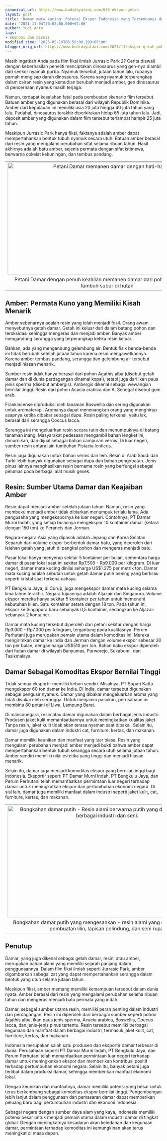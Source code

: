 ```yaml
---
canonical_url: https://www.budidayatani.com/639-ekspor-getah
layout: post
title: 'Damar mata kucing: Potensi Ekspor Indonesia yang Tersembunyi dan Menjanjikan'
date: '2021-11-04T20:03:00.000+07:00'
author: Yudi Anto
tags:
- ekonomi dan bisnis
modified_time: '2023-05-19T06:50:08.299+07:00'
blogger_orig_url: https://www.budidayatani.com/2021/11/ekspor-getah-pohon-ke-4-negara.html
---
```


<p>Masih ingatkah Anda pada film fiksi ilmiah Jurrasic Park 2? Cerita diawali dengan keberhasilan peneliti menciptakan dinosaurus yang gen-nya diambil dari seekor nyamuk purba. Nyamuk tersebut, jutaan tahun lalu, rupanya pernah mengisap darah dinosaurus. Karena sang nyamuk terperangkap dalam cairan resin yang kemudian berubah menjadi amber, gen dinosaurus di pencernaan nyamuk masih terjaga.</p><p>Namun, terdapat kesalahan fatal pada pembuatan skenario film tersebut. Batuan amber yang digunakan berasal dari wilayah Republik Dominika. Amber dari kepulauan ini memiliki usia 20 juta hingga 40 juta tahun yang lalu. Padahal, dinosaurus terakhir diperkirakan hidup 65 juta tahun lalu. Jadi, deposit amber yang digunakan dalam film tersebut terlambat hampir 25 juta tahun.</p><p>Meskipun Jurrasic Park hanya fiksi, faktanya adalah amber dapat mempertahankan bentuk tubuh nyamuk secara utuh. Batuan amber berasal dari resin yang mengalami perubahan sifat selama ribuan tahun. Hasil akhirnya adalah batu amber, sejenis permata dengan sifat istimewa, berwarna cokelat kekuningan, dan tembus pandang.</p><table align="center" cellpadding="0" cellspacing="0" class="tr-caption-container" style="margin-left: auto; margin-right: auto;"><tbody><tr><td style="text-align: center;"><a href="https://blogger.googleusercontent.com/img/b/R29vZ2xl/AVvXsEi5iVQNjeGj9D-i04Um4b40JRw6PQUyz99Iodxjk6KrnFRE7q1QoRxMxNDE_YZ14TMnz7BV5d7atuMQCtsVtGQuQBqak7V3xTAvuvVMbrACHAFhrlJXSkNHWt1UN6C2GRSm6kzgkFlfGBPXwOP_eeVaOaBYJDpwjVfkr3MAZzpPvVEcBSDFtWf4X-bf-g/s2133/damar.jpg" imageanchor="1" style="margin-left: auto; margin-right: auto;"><img alt="Petani Damar memanen damar dengan hati-hati" border="0" data-original-height="1200" data-original-width="2133" height="360" src="https://blogger.googleusercontent.com/img/b/R29vZ2xl/AVvXsEi5iVQNjeGj9D-i04Um4b40JRw6PQUyz99Iodxjk6KrnFRE7q1QoRxMxNDE_YZ14TMnz7BV5d7atuMQCtsVtGQuQBqak7V3xTAvuvVMbrACHAFhrlJXSkNHWt1UN6C2GRSm6kzgkFlfGBPXwOP_eeVaOaBYJDpwjVfkr3MAZzpPvVEcBSDFtWf4X-bf-g/w640-h360/damar.jpg" title="Proses Panen Damar oleh Petani: Mengumpulkan Hasil dengan Teliti" width="640" /></a></td></tr><tr><td class="tr-caption" style="text-align: center;">Petani Damar dengan penuh keahlian memanen damar dari pohon-pohon yang tumbuh subur di hutan</td></tr></tbody></table><h2>Amber: Permata Kuno yang Memiliki Kisah Menarik</h2><p>Amber sebenarnya adalah resin yang telah menjadi fosil. Orang awam menyebutnya getah damar. Getah ini keluar dari dalam batang pohon dan teroksidasi sehingga mengeras dan menjadi amber. Banyak amber mengandung serangga yang terperangkap ketika resin keluar.</p><p>Bahkan, ada yang mengandung gelembung air. Bentuk fisik benda-benda ini tidak berubah setelah jutaan tahun karena resin mengawetkannya. Karena amber tembus pandang, serangga dan gelembung air tersebut menjadi hiasan menarik.</p><p>Sumber resin tidak hanya berasal dari pohon Agathis alba (disebut getah damar dan di dunia perdagangan dinamai kopal), tetapi juga dari ikan paus jenis sperma (disebut ambergis). Ambergis dikenal sebagai wewangian bernilai tinggi. Resin dari pohon Acacia arabica dan A. Senegal disebut gum arab.</p><p>Frankincense diproduksi oleh tanaman Boswellia dan sering digunakan untuk aromaterapi. Aromanya dapat menenangkan orang yang menghirup asapnya ketika dibakar sebagai dupa. Resin paling terkenal, yaitu lak, berasal dari serangga Coccus lacca.</p><p>Serangga ini mengeluarkan resin secara rutin dan menumpuknya di batang tanaman inang. Masyarakat pedesaan mengambil bahan lengket ini, dimurnikan, dan dijual sebagai bahan campuran vernis. Di luar negeri, sumber resin antara lain tumbuhan Pistacia lenticus.</p><p>Resin juga digunakan untuk bahan vernis dan lem. Resin di Arab Saudi dan Turki lebih banyak digunakan sebagai dupa dan bahan pengobatan. Jenis pinus lainnya menghasilkan resin bernama rosin yang berfungsi sebagai pelumas pada berbagai alat musik gesek.</p><h2>Resin: Sumber Utama Damar dan Keajaiban Amber</h2><p>Resin dapat menjadi amber setelah jutaan tahun. Namun, resin yang membeku menjadi amber tidak dibiarkan menumpuk terlalu lama. Ada pengusaha yang mengekspornya ke luar negeri. Contohnya, PT Damar Murni Indah, yang setiap bulannya mengekspor 10 kontainer damar (setara dengan 150 ton) ke Perancis dan Jerman.</p><p>Negara-negara Asia yang dipasok adalah Jepang dan Korea Selatan. Separuh dari volume ekspor berbentuk damar batu, yang diperoleh dari lelehan getah yang jatuh di pangkal pohon dan mengeras menjadi batu.</p><p>Pasar lokal hanya menyerap sekitar 5 kontainer per bulan, sementara harga damar di pasar lokal saat ini sekitar Rp7.500 - Rp9.000 per kilogram. Di luar negeri, damar mata kucing dinilai seharga US$1.275 per metrik ton. Damar mata kucing adalah sebutan untuk getah damar putih bening yang berkilau seperti kristal saat terkena cahaya.</p><p>PT Bengkulu Jaya, di Curup, juga mengekspor damar mata kucing selama lima tahun terakhir. Negara tujuannya adalah Aljazair dan Singapura. Volume ekspor mereka hanya sekitar 5 kontainer per tahun untuk memenuhi kebutuhan klien. Satu kontainer setara dengan 18 ton. Pada tahun ini, ekspor ke Singapura baru sebanyak 0,5 kontainer, sedangkan ke Aljazair sebanyak 2 kontainer.</p><p>Damar mata kucing tersebut diperoleh dari petani sekitar dengan harga Rp3.000 - Rp7.000 per kilogram, tergantung pada kualitasnya. Perum Perhutani juga merupakan pemain utama dalam komoditas ini. Mereka mengirimkan damar ke India dan Jerman dengan volume ekspor sebesar 30 ton per bulan, dengan harga US$510 per ton. Bahan baku ekspor diperoleh dari hutan damar di wilayah Banyumas, Purworejo, Sukabumi, dan Tasikmalaya.</p><h2>Damar Sebagai Komoditas Ekspor Bernilai Tinggi</h2><p>Tidak semua eksportir memiliki kebun sendiri. Misalnya, PT Supari Katta mengekspor 60 ton damar ke India. Di India, damar tersebut digunakan sebagai pengusir nyamuk. Damar yang dibakar mengeluarkan aroma yang tidak disukai oleh serangga. Untuk menjamin pasokan, perusahaan ini membina 80 petani di Liwa, Lampung Barat.</p><p>Di mancanegara, resin atau damar digunakan dalam berbagai jenis industri. Produsen jaket kulit memanfaatkannya untuk meningkatkan kualitas jaket. Tanpa resin, jaket kulit tidak akan terasa nyaman saat dipakai. Selain itu, damar juga digunakan dalam industri cat, furniture, kertas, dan makanan.</p><p>Damar memiliki keunikan dan manfaat yang luar biasa. Resin yang mengalami perubahan menjadi amber menjadi bukti bahwa amber dapat mempertahankan bentuk tubuh serangga secara utuh selama jutaan tahun. Amber sendiri memiliki nilai estetika yang tinggi dan menjadi hiasan menarik.</p><p>Selain itu, damar juga menjadi komoditas ekspor yang bernilai tinggi bagi Indonesia. Eksportir seperti PT Damar Murni Indah, PT Bengkulu Jaya, dan Perum Perhutani telah memanfaatkan permintaan luar negeri terhadap damar untuk meningkatkan ekspor dan pertumbuhan ekonomi negara. Di sisi lain, damar juga memiliki manfaat dalam industri seperti jaket kulit, cat, furniture, kertas, dan makanan.</p><table align="center" cellpadding="0" cellspacing="0" class="tr-caption-container" style="margin-left: auto; margin-right: auto;"><tbody><tr><td style="text-align: center;"><a href="https://blogger.googleusercontent.com/img/b/R29vZ2xl/AVvXsEgtJX4DZTencAiXHxITzli8J2whl7VoBHelDnJC7ig-d8eT9Bt-wq_0CjszUWEpwv796g6dTzVv_PRcDVjxxYEK9PdYvUc--a7lbErztEX5UxFu_6YGy0kP9ObtXXeqdeo0x2svKqfRnAGQNesZ3uW6D9WMtXXPIEHSVYHN6FfLo7Uhe-5YDYW46RAjxw/s2133/getah(1).jpg" imageanchor="1" style="margin-left: auto; margin-right: auto;"><img alt="Bongkahan damar putih - Resin alami berwarna putih yang digunakan dalam berbagai industri dan seni." border="0" data-original-height="1200" data-original-width="2133" height="360" src="https://blogger.googleusercontent.com/img/b/R29vZ2xl/AVvXsEgtJX4DZTencAiXHxITzli8J2whl7VoBHelDnJC7ig-d8eT9Bt-wq_0CjszUWEpwv796g6dTzVv_PRcDVjxxYEK9PdYvUc--a7lbErztEX5UxFu_6YGy0kP9ObtXXeqdeo0x2svKqfRnAGQNesZ3uW6D9WMtXXPIEHSVYHN6FfLo7Uhe-5YDYW46RAjxw/w640-h360/getah(1).jpg" title="Keindahan Bongkahan Damar Putih: Resin Alami yang Multifungsi" width="640" /></a></td></tr><tr><td class="tr-caption" style="text-align: center;">Bongkahan damar putih yang mengesankan - resin alami yang digunakan dalam pembuatan lilin, lapisan pelindung, dan seni rupa.</td></tr></tbody></table><h2>Penutup</h2><p>Damar, yang juga dikenal sebagai getah damar, resin, atau amber, merupakan bahan alami yang memiliki sejarah panjang dalam penggunaannya. Dalam film fiksi ilmiah seperti Jurrasic Park, amber digambarkan sebagai zat yang dapat mempertahankan serangga dalam bentuk yang utuh selama jutaan tahun.</p><p>Meskipun fiksi, amber memang memiliki kemampuan tersebut dalam dunia nyata. Amber berasal dari resin yang mengalami perubahan selama ribuan tahun dan mengeras menjadi batu permata yang indah.</p><p>Damar, sebagai sumber utama resin, memiliki peran penting dalam industri dan perdagangan. Resin ini diperoleh dari berbagai sumber seperti pohon Agathis alba, ikan paus jenis sperma, Acacia arabica, Boswellia, Coccus lacca, dan jenis-jenis pinus tertentu. Resin tersebut memiliki berbagai kegunaan dan manfaat dalam berbagai industri, termasuk jaket kulit, cat, furniture, kertas, dan makanan.</p><p>Indonesia merupakan salah satu produsen dan eksportir damar terbesar di dunia. Perusahaan seperti PT Damar Murni Indah, PT Bengkulu Jaya, dan Perum Perhutani telah memanfaatkan permintaan luar negeri terhadap damar untuk meningkatkan ekspor dan memberikan kontribusi positif terhadap pertumbuhan ekonomi negara. Selain itu, banyak petani juga terlibat dalam produksi damar, sehingga memberikan manfaat ekonomi lokal.</p><p>Dengan keunikan dan manfaatnya, damar memiliki potensi yang besar untuk terus berkembang sebagai komoditas ekspor bernilai tinggi. Pengembangan lebih lanjut dalam penggunaan dan pemasaran damar dapat memberikan peluang baru bagi pertumbuhan industri dan ekonomi Indonesia.</p><p>Sebagai negara dengan sumber daya alam yang kaya, Indonesia memiliki potensi besar untuk menjadi pemain utama dalam industri damar di tingkat global. Dengan meningkatnya kesadaran akan keindahan dan kegunaan damar, permintaan terhadap komoditas ini kemungkinan akan terus meningkat di masa depan.</p>
